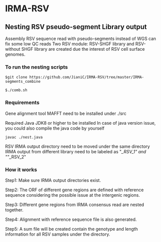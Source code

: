 # IRMA-RSV

## Nesting RSV pseudo-segment Library output
Assembly RSV sequence read with pseudo-segments instead of WGS can fix some low QC reads
Two RSV module: RSV-SHGF library and RSV-without SHGF library are created due the interest of RSV cell surface genomes.

### To run the nesting scripts
```
$git clone https://github.com/JianiC/IRMA-RSV/tree/master/IRMA-segments_combine

$./comb.sh
```
### Requirements
Gene alignment tool MAFFT need to be installed under ./src

Required Java JDK8 or higher to be installed
In case of java version issue, you could also compile the java code by yourself
```
javac ./nest.java
```
RSV IRMA output directory need to be moved under the same directory
IRMA output from different library need to be labeled as "*_RSV_1" and ""*_RSV_2"

### How it works
Step1: Make sure IRMA output directories exist.

Step2: The ORF of different gene regions are defined with reference sequence considering the possible issue at the intergenic regions.

Step3: Different gene regions from IRMA consensus read are nested together.

Step4: Alignment with reference sequence file is also generated.

Step5: A sum file will be created contain the genotype and length information for all RSV samples under the directory.
